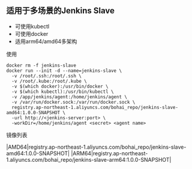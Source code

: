 ## 适用于多场景的Jenkins Slave

- 可使用kubectl
- 可使用docker
- 适用arm64/amd64多架构

使用

```
docker rm -f jenkins-slave
docker run --init -d --name=jenkins-slave \
  -v /root/.ssh:/root/.ssh \
  -v /root/.kube:/root/.kube \
  -v $(which docker):/usr/bin/docker \
  -v $(which kubectl):/usr/bin/kubectl \
  -v /app/jenkins/agent:/home/jenkins/agent \
  -v /var/run/docker.sock:/var/run/docker.sock \
  registry.ap-northeast-1.aliyuncs.com/bohai_repo/jenkins-slave-amd64:1.0.0-SNAPSHOT \
  -url http://<jenkins-server:port> \
  -workDir=/home/jenkins/agent <secret> <agent name>
```

镜像列表

|AMD64|registry.ap-northeast-1.aliyuncs.com/bohai_repo/jenkins-slave-amd64:1.0.0-SNAPSHOT|
|ARM64|registry.ap-northeast-1.aliyuncs.com/bohai_repo/jenkins-slave-arm64:1.0.0-SNAPSHOT|

